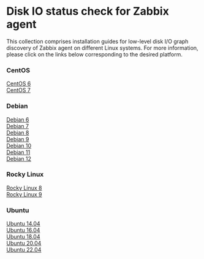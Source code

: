 # Disk IO status check for Zabbix agent

This collection comprises installation guides for low-level disk I/O graph discovery of Zabbix agent on different Linux systems. For more information, please click on the links below corresponding to the desired platform.

### CentOS
[CentOS 6](https://github.com/tkne/zbxitsc/tree/master/Disk%20IO/CentOS6)</br>
[CentOS 7](https://github.com/tkne/zbxitsc/tree/master/Disk%20IO/CentOS7)

### Debian
[Debian 6](https://github.com/tkne/zbxitsc/tree/master/Disk%20IO/Debian6)</br>
[Debian 7](https://github.com/tkne/zbxitsc/tree/master/Disk%20IO/Debian7)</br>
[Debian 8](https://github.com/tkne/zbxitsc/tree/master/Disk%20IO/Debian8)</br>
[Debian 9](https://github.com/tkne/zbxitsc/tree/master/Disk%20IO/Debian9)</br>
[Debian 10](https://github.com/tkne/zbxitsc/tree/master/Disk%20IO/Debian10)</br>
[Debian 11](https://github.com/tkne/zbxitsc/tree/master/Disk%20IO/Debian11)</br>
[Debian 12](https://github.com/tkne/zbxitsc/tree/master/Disk%20IO/Debian12)

### Rocky Linux
[Rocky Linux 8](https://github.com/tkne/zbxitsc/tree/master/Disk%20IO/Rocky8)</br>
[Rocky Linux 9](https://github.com/tkne/zbxitsc/tree/master/Disk%20IO/Rocky9)

### Ubuntu
[Ubuntu 14.04](https://github.com/tkne/zbxitsc/tree/master/Disk%20IO/Ubuntu1404)</br>
[Ubuntu 16.04](https://github.com/tkne/zbxitsc/tree/master/Disk%20IO/Ubuntu1604)</br>
[Ubuntu 18.04](https://github.com/tkne/zbxitsc/tree/master/Disk%20IO/Ubuntu1804)</br>
[Ubuntu 20.04](https://github.com/tkne/zbxitsc/tree/master/Disk%20IO/Ubuntu2004)</br>
[Ubuntu 22.04](https://github.com/tkne/zbxitsc/tree/master/Disk%20IO/Ubuntu2204)